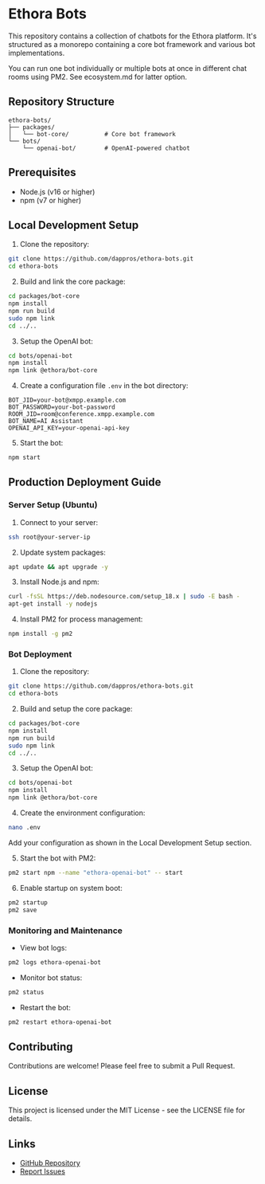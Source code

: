 # Ethora Bots

This repository contains a collection of chatbots for the Ethora platform. It's structured as a monorepo containing a core bot framework and various bot implementations.

You can run one bot individually or multiple bots at once in different chat rooms using PM2. See ecosystem.md for latter option.

## Repository Structure

```
ethora-bots/
├── packages/
│   └── bot-core/          # Core bot framework
└── bots/
    └── openai-bot/        # OpenAI-powered chatbot
```

## Prerequisites

- Node.js (v16 or higher)
- npm (v7 or higher)

## Local Development Setup

1. Clone the repository:
```bash
git clone https://github.com/dappros/ethora-bots.git
cd ethora-bots
```

2. Build and link the core package:
```bash
cd packages/bot-core
npm install
npm run build
sudo npm link
cd ../..
```

3. Setup the OpenAI bot:
```bash
cd bots/openai-bot
npm install
npm link @ethora/bot-core
```

4. Create a configuration file `.env` in the bot directory:
```env
BOT_JID=your-bot@xmpp.example.com
BOT_PASSWORD=your-bot-password
ROOM_JID=room@conference.xmpp.example.com
BOT_NAME=AI Assistant
OPENAI_API_KEY=your-openai-api-key
```

5. Start the bot:
```bash
npm start
```

## Production Deployment Guide

### Server Setup (Ubuntu)

1. Connect to your server:
```bash
ssh root@your-server-ip
```

2. Update system packages:
```bash
apt update && apt upgrade -y
```

3. Install Node.js and npm:
```bash
curl -fsSL https://deb.nodesource.com/setup_18.x | sudo -E bash -
apt-get install -y nodejs
```

4. Install PM2 for process management:
```bash
npm install -g pm2
```

### Bot Deployment

1. Clone the repository:
```bash
git clone https://github.com/dappros/ethora-bots.git
cd ethora-bots
```

2. Build and setup the core package:
```bash
cd packages/bot-core
npm install
npm run build
sudo npm link
cd ../..
```

3. Setup the OpenAI bot:
```bash
cd bots/openai-bot
npm install
npm link @ethora/bot-core
```

4. Create the environment configuration:
```bash
nano .env
```
Add your configuration as shown in the Local Development Setup section.

5. Start the bot with PM2:
```bash
pm2 start npm --name "ethora-openai-bot" -- start
```

6. Enable startup on system boot:
```bash
pm2 startup
pm2 save
```

### Monitoring and Maintenance

- View bot logs:
```bash
pm2 logs ethora-openai-bot
```

- Monitor bot status:
```bash
pm2 status
```

- Restart the bot:
```bash
pm2 restart ethora-openai-bot
```

## Contributing

Contributions are welcome! Please feel free to submit a Pull Request.

## License

This project is licensed under the MIT License - see the LICENSE file for details.

## Links

- [GitHub Repository](https://github.com/dappros/ethora-bots)
- [Report Issues](https://github.com/dappros/ethora-bots/issues) 